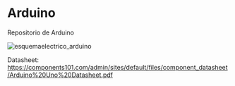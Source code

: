# Arduino
Repositorio de Arduino 

![esquemaelectrico_arduino](https://user-images.githubusercontent.com/79501343/109368754-26557a00-7868-11eb-9403-2d4ae23e15a0.jpg)

Datasheet: https://components101.com/admin/sites/default/files/component_datasheet/Arduino%20Uno%20Datasheet.pdf

